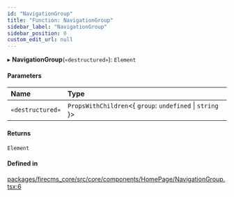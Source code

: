 ```yaml
---
id: "NavigationGroup"
title: "Function: NavigationGroup"
sidebar_label: "NavigationGroup"
sidebar_position: 0
custom_edit_url: null
---
```


▸ **NavigationGroup**(`«destructured»`): `Element`

#### Parameters

| Name | Type |
| :------ | :------ |
| `«destructured»` | `PropsWithChildren`\<\{ `group`: `undefined` \| `string`  }\> |

#### Returns

`Element`

#### Defined in

[packages/firecms_core/src/core/components/HomePage/NavigationGroup.tsx:6](https://github.com/FireCMSco/firecms/blob/d45f3739/packages/firecms_core/src/core/components/HomePage/NavigationGroup.tsx#L6)
